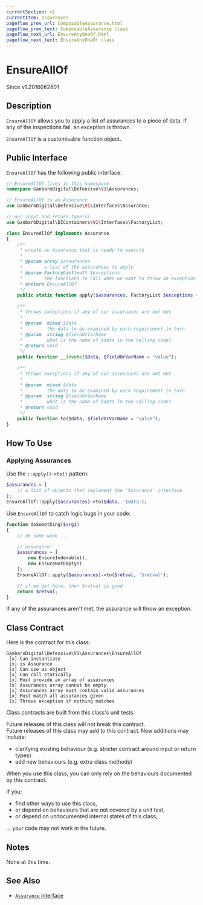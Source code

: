 ```yaml
---
currentSection: v1
currentItem: assurances
pageflow_prev_url: ComposableAssurance.html
pageflow_prev_text: ComposableAssurance class
pageflow_next_url: EnsureAnyOneOf.html
pageflow_next_text: EnsureAnyOneOf class
---
```


# EnsureAllOf

<div class="callout info" markdown="1">
Since v1.2016062801
</div>

## Description

`EnsureAllOf` allows you to apply a list of assurances to a piece of data. If any of the inspections fail, an exception is thrown.

`EnsureAllOf` is a customisable function object.

## Public Interface

`EnsureAllOf` has the following public interface:

```php
// EnsureAllOf lives in this namespace
namespace GanbaroDigital\Defensive\V1\Assurances;

// EnsureAllOf is an Assurance
use GanbaroDigital\Defensive\V1\Interfaces\Assurance;

// our input and return type(s)
use GanbaroDigital\DIContainers\V1\Interfaces\FactoryList;

class EnsureAllOf implements Assurance
{
    /**
     * create an Assurance that is ready to execute
     *
     * @param array $assurances
     *        a list of the assurances to apply
     * @param FactoryList|null $exceptions
     *        the functions to call when we want to throw an exception
     * @return EnsureAllOf
     */
    public static function apply($assurances, FactoryList $exceptions = null);

    /**
     * throws exceptions if any of our assurances are not met
     *
     * @param  mixed $data
     *         the data to be examined by each requirement in turn
     * @param  string $fieldOrVarName
     *         what is the name of $data in the calling code?
     * @return void
     */
    public function __invoke($data, $fieldOrVarName = "value");

    /**
     * throws exceptions if any of our assurances are not met
     *
     * @param  mixed $data
     *         the data to be examined by each requirement in turn
     * @param  string $fieldOrVarName
     *         what is the name of $data in the calling code?
     * @return void
     */
    public function to($data, $fieldOrVarName = "value");
}
```

## How To Use

### Applying Assurances

Use the `::apply()->to()` pattern:

```php
$assurances = [
    // a list of objects that implement the 'Assurance' interface
];
EnsureAllOf::apply($assurances)->to($data, '$data');
```

Use `EnsureAllOf` to catch logic bugs in your code:

```php
function doSomething($arg1)
{
    // do some work ...

    // assurance!
    $assurances = [
        new EnsureIndexable(),
        new EnsureNotEmpty()
    ];
    EnsureAllOf::apply($assurances)->to($retval, '$retval');

    // if we get here, then $retval is good
    return $retval;
}
```

If any of the assurances aren't met, the assurance will throw an exception.

## Class Contract

Here is the contract for this class:

    GanbaroDigital\Defensive\V1\Assurances\EnsureAllOf
     [x] Can instantiate
     [x] is Assurance
     [x] Can use as object
     [x] Can call statically
     [x] Must provide an array of assurances
     [x] Assurances array cannot be empty
     [x] Assurances array must contain valid assurances
     [x] Must match all assurances given
     [x] Throws exception if nothing matches

Class contracts are built from this class's unit tests.

<div class="callout success">
Future releases of this class will not break this contract.
</div>

<div class="callout info" markdown="1">
Future releases of this class may add to this contract. New additions may include:

* clarifying existing behaviour (e.g. stricter contract around input or return types)
* add new behaviours (e.g. extra class methods)
</div>

<div class="callout warning" markdown="1">
When you use this class, you can only rely on the behaviours documented by this contract.

If you:

* find other ways to use this class,
* or depend on behaviours that are not covered by a unit test,
* or depend on undocumented internal states of this class,

... your code may not work in the future.
</div>

## Notes

None at this time.

## See Also

* [`Assurance` interface](../Interfaces/Assurance.html)
